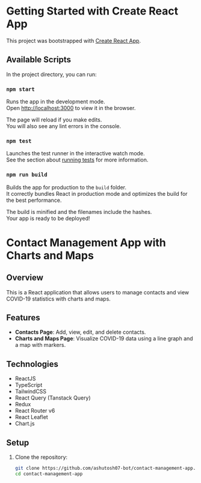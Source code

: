 # Getting Started with Create React App

This project was bootstrapped with [Create React App](https://github.com/facebook/create-react-app).

## Available Scripts

In the project directory, you can run:

### `npm start`

Runs the app in the development mode.\
Open [http://localhost:3000](http://localhost:3000) to view it in the browser.

The page will reload if you make edits.\
You will also see any lint errors in the console.

### `npm test`

Launches the test runner in the interactive watch mode.\
See the section about [running tests](https://facebook.github.io/create-react-app/docs/running-tests) for more information.

### `npm run build`

Builds the app for production to the `build` folder.\
It correctly bundles React in production mode and optimizes the build for the best performance.

The build is minified and the filenames include the hashes.\
Your app is ready to be deployed!

# Contact Management App with Charts and Maps

## Overview
This is a React application that allows users to manage contacts and view COVID-19 statistics with charts and maps.

## Features
- **Contacts Page**: Add, view, edit, and delete contacts.
- **Charts and Maps Page**: Visualize COVID-19 data using a line graph and a map with markers.

## Technologies
- ReactJS
- TypeScript
- TailwindCSS
- React Query (Tanstack Query)
- Redux
- React Router v6
- React Leaflet
- Chart.js

## Setup
1. Clone the repository:
   ```bash
   git clone https://github.com/ashutosh07-bot/contact-management-app.git
   cd contact-management-app